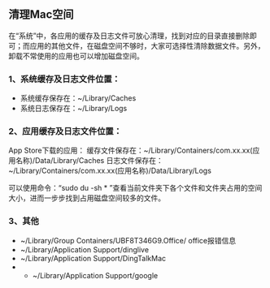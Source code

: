 ## 清理Mac空间

在“系统”中，各应用的缓存及日志文件可放心清理，找到对应的目录直接删除即可；而应用的其他文件，在磁盘空间不够时，大家可选择性清除数据文件。另外，卸载不常使用的应用也可以增加磁盘空间。

### 1、系统缓存及日志文件位置：
* 系统缓存保存在：~/Library/Caches
* 系统日志保存在：~/Library/Logs

### 2、应用缓存及日志文件位置：
App Store下载的应用：
缓存文件保存在：~/Library/Containers/com.xx.xx(应用名称)/Data/Library/Caches
日志文件保存在：~/Library/Containers/com.xx.xx(应用名称)/Data/Library/Logs

可以使用命令：“sudo du -sh * ”查看当前文件夹下各个文件和文件夹占用的空间大小，进而一步步找到占用磁盘空间较多的文件。

### 3、其他
*  ~/Library/Group Containers/UBF8T346G9.Office/  office报错信息
*  ~/Library/Application Support/dinglive
*  ~/Library/Application Support/DingTalkMac
*  *  ~/Library/Application Support/google
